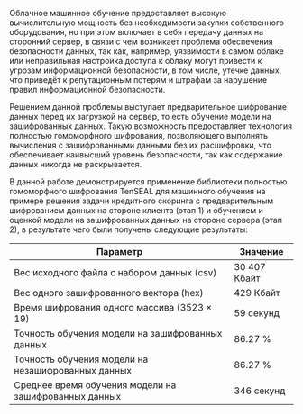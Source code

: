 Облачное машинное обучение предоставляет высокую вычислительную мощность без необходимости закупки собственного оборудования, но при этом включает в себя передачу данных на сторонний сервер, в связи с чем возникает проблема обеспечения безопасности данных, так как, например, уязвимости в самом облаке или неправильная настройка доступа к облаку могут привести к угрозам информационной безопасности, в том числе, утечке данных, что приведёт к репутационным потерям и штрафам за нарушение правил информационной безопасности.

Решением данной проблемы выступает предварительное шифрование данных перед их загрузкой на сервер, то есть обучение модели на зашифрованных данных. Такую возможность предоставляет технология полностью гомоморфного шифрования, позволяющего выполнять вычисления с зашифрованными данными без их расшифровки, что обеспечивает наивысший уровень безопасности, так как содержание данных никогда не раскрывается.

В данной работе демонстрируется применение библиотеки полностью гомоморфного шифрования TenSEAL для машинного обучения на примере решения задачи кредитного скоринга с предварительным шифрованием данных на стороне клиента (этап 1) и обучением и оценкой модели на зашифрованных данных на стороне сервера (этап 2), в результате чего были получены следующие результаты:

| Параметр      | Значение |
| --- | --- |
| Вес исходного файла с набором данных (csv)  | 30 407 Кбайт  |
| Вес одного зашифрованного вектора (hex)  | 429 Кбайт  |
| Время шифрования одного массива (3523 × 19) | 59 секунд  |
| Точность обучения модели на зашифрованных данных  | 86.27 %  |
| Точность обучения модели на незашифрованных данных  | 86.27 %  |
| Среднее время обучения модели на зашифрованных данных  | 346 секунд  |